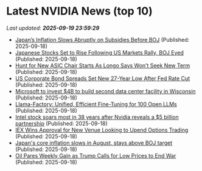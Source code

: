 # Latest NVIDIA News (top 10)
_Last updated: **2025-09-19 23:59:29**_

- [Japan’s Inflation Slows Abruptly on Subsidies Before BOJ](https://biztoc.com/x/f0725617de46c45d) (Published: 2025-09-18)
- [Japanese Stocks Set to Rise Following US Markets Rally, BOJ Eyed](https://biztoc.com/x/c060df9dfd5ff575) (Published: 2025-09-18)
- [Hunt for New ASIC Chair Starts As Longo Says Won’t Seek New Term](https://biztoc.com/x/d49c11eb7d457c77) (Published: 2025-09-18)
- [US Corporate Bond Spreads Set New 27-Year Low After Fed Rate Cut](https://biztoc.com/x/e45e890d327805fa) (Published: 2025-09-18)
- [Microsoft to invest $4B to build second data center facility in Wisconsin](https://siliconangle.com/2025/09/18/microsoft-invest-4b-build-second-data-center-facility-wisconsin/) (Published: 2025-09-18)
- [Llama-Factory: Unified, Efficient Fine-Tuning for 100 Open LLMs](https://github.com/hiyouga/LLaMA-Factory) (Published: 2025-09-18)
- [Intel stock soars most in 38 years after Nvidia reveals a $5 billion partnership](https://biztoc.com/x/e3b275ef3965ce06) (Published: 2025-09-18)
- [IEX Wins Approval for New Venue Looking to Upend Options Trading](https://biztoc.com/x/d1a436972c39c720) (Published: 2025-09-18)
- [Japan's core inflation slows in August, stays above BOJ target](https://biztoc.com/x/1d7eed5ec7386c7f) (Published: 2025-09-18)
- [Oil Pares Weekly Gain as Trump Calls for Low Prices to End War](https://biztoc.com/x/d571fde9047dc8f5) (Published: 2025-09-18)
